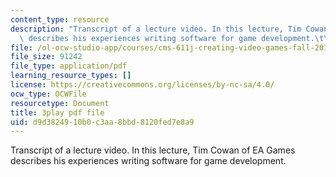 ```yaml
---
content_type: resource
description: "Transcript of a lecture video. In this lecture, Tim Cowan of EA Games\
  \ describes his experiences writing software for game development.\t\t"
file: /ol-ocw-studio-app/courses/cms-611j-creating-video-games-fall-2014/d9d3824910b0c3aa8bbd8120fed7e8a9_J4pnlCBTJYc.pdf
file_size: 91242
file_type: application/pdf
learning_resource_types: []
license: https://creativecommons.org/licenses/by-nc-sa/4.0/
ocw_type: OCWFile
resourcetype: Document
title: 3play pdf file
uid: d9d38249-10b0-c3aa-8bbd-8120fed7e8a9
---
```

Transcript of a lecture video. In this lecture, Tim Cowan of EA Games describes his experiences writing software for game development.		